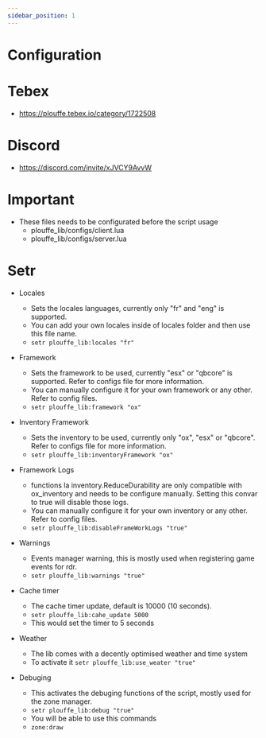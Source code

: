 ```yaml
---
sidebar_position: 1
---
```


# Configuration

# Tebex
- https://plouffe.tebex.io/category/1722508
# Discord
- https://discord.com/invite/xJVCY9AvvW
# Important

- These files needs to be configurated before the script usage
  - plouffe_lib/configs/client.lua
  - plouffe_lib/configs/server.lua
  
# Setr

- Locales 
  - Sets the locales languages, currently only "fr" and "eng" is supported.
  - You can add your own locales inside of locales folder and then use this file name.
  - ```setr plouffe_lib:locales "fr"```

- Framework 
  - Sets the framework to be used, currently "esx" or "qbcore" is supported. Refer to configs file for more information.
  - You can manually configure it for your own framework or any other. Refer to config files.
  - ```setr plouffe_lib:framework "ox"```

- Inventory Framework 
  - Sets the inventory to be used, currently only "ox", "esx" or "qbcore". Refer to configs file for more information.
  - ```setr plouffe_lib:inventoryFramework "ox"```

- Framework Logs 
  - functions la inventory.ReduceDurability are only compatible with ox_inventory and needs to be configure manually. Setting this convar to true will disable those logs.
  - You can manually configure it for your own inventory or any other. Refer to config files.
  - ```setr plouffe_lib:disableFrameWorkLogs "true"```

- Warnings
  - Events manager warning, this is mostly used when registering game events for rdr.
  - ```setr plouffe_lib:warnings "true"```

- Cache timer
  - The cache timer update, default is 10000 (10 seconds).
  - ```setr plouffe_lib:cahe_update 5000```
  - This would set the timer to 5 seconds

- Weather 
  - The lib comes with a decently optimised weather and time system
  - To activate it ```setr plouffe_lib:use_weater "true"```

- Debuging 
  - This activates the debuging functions of the script, mostly used for the zone manager.
  - ```setr plouffe_lib:debug "true"``` 
  - You will be able to use this commands
  - ```zone:draw```
  